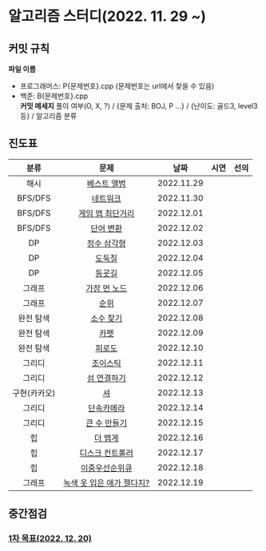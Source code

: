 # 알고리즘 스터디(2022. 11. 29 ~)

## 커밋 규칙
**파일 이름**
- 프로그래머스: P{문제번호}.cpp (문제번호는 url에서 찾을 수 있음)
- 백준: B{문제번호}.cpp  
**커밋 메세지**
풀이 여부(O, X, ?) / {문제 출처: BOJ, P ...} / {난이도: 골드3, level3 등} / 알고리즘 분류

## 진도표
| 분류 | 문제 | 날짜 | 시연 | 선의 |
|:---:|:---:|:---:|:---:|:---:|
|해시|[베스트 앨범](https://school.programmers.co.kr/learn/courses/30/lessons/42579)|2022.11.29|
|BFS/DFS|[네트워크](https://school.programmers.co.kr/learn/courses/30/lessons/43162)|2022.11.30|
|BFS/DFS|[게임 맵 최단거리](https://school.programmers.co.kr/learn/courses/30/lessons/1844)|2022.12.01|
|BFS/DFS|[단어 변환](https://school.programmers.co.kr/learn/courses/30/lessons/43163)|2022.12.02|
|DP|[정수 삼각형](https://school.programmers.co.kr/learn/courses/30/lessons/43105)|2022.12.03|
|DP|[도둑질](https://school.programmers.co.kr/learn/courses/30/lessons/42897)|2022.12.04|
|DP|[등굣길](https://school.programmers.co.kr/learn/courses/30/lessons/42898)|2022.12.05|
|그래프|[가장 먼 노드](https://school.programmers.co.kr/learn/courses/30/lessons/49189)|2022.12.06|
|그래프|[순위](https://school.programmers.co.kr/learn/courses/30/lessons/49191)|2022.12.07|
|완전 탐색|[소수 찾기](https://school.programmers.co.kr/learn/courses/30/lessons/42839)|2022.12.08|
|완전 탐색|[카펫](https://school.programmers.co.kr/learn/courses/30/lessons/42842)|2022.12.09|
|완전 탐색|[피로도](https://school.programmers.co.kr/learn/courses/30/lessons/87946)|2022.12.10|
|그리디|[조이스틱](https://school.programmers.co.kr/learn/courses/30/lessons/42860)|2022.12.11|
|그리디|[섬 연결하기](https://school.programmers.co.kr/learn/courses/30/lessons/42861)|2022.12.12|
|구현(카카오)|[셔](https://school.programmers.co.kr/learn/courses/30/lessons/17678)|2022.12.13|
|그리디|[단속카메라](https://school.programmers.co.kr/learn/courses/30/lessons/42884)|2022.12.14|
|그리디|[큰 수 만들기](https://school.programmers.co.kr/learn/courses/30/lessons/42883)|2022.12.15|
|힙|[더 맵게](https://school.programmers.co.kr/learn/courses/30/lessons/42626)|2022.12.16|
|힙|[디스크 컨트롤러](https://school.programmers.co.kr/learn/courses/30/lessons/42627)|2022.12.17|
|힙|[이중우선순위큐](https://school.programmers.co.kr/learn/courses/30/lessons/42628)|2022.12.18|
|그래프|[녹색 옷 입은 애가 젤다지?](https://www.acmicpc.net/problem/4485)|2022.12.19|

## 중간점검
### [1차 목표(2022. 12. 20)](https://school.programmers.co.kr/learn/challenges?order=recent&page=1&partIds=31236)
